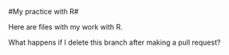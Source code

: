 #My practice with R#

Here are files with my work with R.

What happens if I delete this branch after making a pull request?
